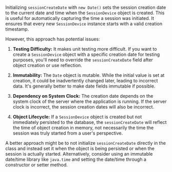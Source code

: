 Initializing `sessionCreateDate` with `new Date()` sets the session creation date to the current date and time when the `SessionDevice` object is created. This is useful for automatically capturing the time a session was initiated. It ensures that every new `SessionDevice` instance starts with a valid creation timestamp.

However, this approach has potential issues:

1.  **Testing Difficulty:**  It makes unit testing more difficult. If you want to create a `SessionDevice` object with a specific creation date for testing purposes, you'll need to override the `sessionCreateDate` field after object creation or use reflection.

2.  **Immutability:**  The `Date` object is mutable. While the initial value is set at creation, it could be inadvertently changed later, leading to incorrect data. It's generally better to make date fields immutable if possible.

3.  **Dependency on System Clock:** The creation date depends on the system clock of the server where the application is running. If the server clock is incorrect, the session creation dates will also be incorrect.

4.  **Object Lifecycle:**  If a `SessionDevice` object is created but not immediately persisted to the database, the `sessionCreateDate` will reflect the time of object creation in memory, not necessarily the time the session was truly started from a user's perspective.

A better approach might be to not initialize `sessionCreateDate` directly in the class and instead set it when the object is being persisted or when the session is actually started. Alternatively, consider using an immutable date/time library like `java.time` and setting the date/time through a constructor or setter method.